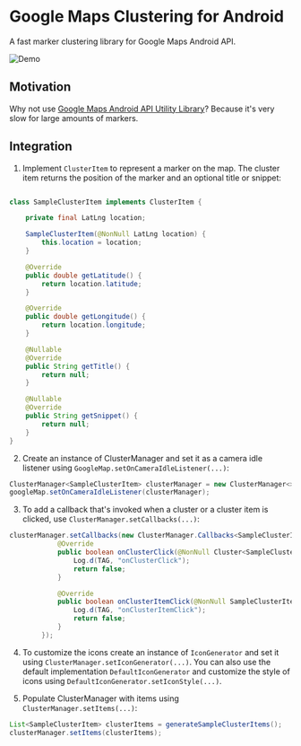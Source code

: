 # Google Maps Clustering for Android

A fast marker clustering library for Google Maps Android API.

![Demo](art/demo.gif)

## Motivation
Why not use [Google Maps Android API Utility Library](https://github.com/googlemaps/android-maps-utils)? Because it's very slow for large amounts of markers.

## Integration
1. Implement `ClusterItem` to represent a marker on the map. The cluster item returns the position of the marker and an optional title or snippet:

```java

class SampleClusterItem implements ClusterItem {

    private final LatLng location;

    SampleClusterItem(@NonNull LatLng location) {
        this.location = location;
    }

    @Override
    public double getLatitude() {
        return location.latitude;
    }

    @Override
    public double getLongitude() {
        return location.longitude;
    }

    @Nullable
    @Override
    public String getTitle() {
        return null;
    }

    @Nullable
    @Override
    public String getSnippet() {
        return null;
    }
}
```

2. Create an instance of ClusterManager and set it as a camera idle listener using `GoogleMap.setOnCameraIdleListener(...)`:

```java
ClusterManager<SampleClusterItem> clusterManager = new ClusterManager<>(context, googleMap);
googleMap.setOnCameraIdleListener(clusterManager);
```

3. To add a callback that's invoked when a cluster or a cluster item is clicked, use `ClusterManager.setCallbacks(...)`:

```java
clusterManager.setCallbacks(new ClusterManager.Callbacks<SampleClusterItem>() {
            @Override
            public boolean onClusterClick(@NonNull Cluster<SampleClusterItem> cluster) {
                Log.d(TAG, "onClusterClick");
                return false;
            }

            @Override
            public boolean onClusterItemClick(@NonNull SampleClusterItem clusterItem) {
                Log.d(TAG, "onClusterItemClick");
                return false;
            }
        });
```

4. To customize the icons create an instance of `IconGenerator` and set it using `ClusterManager.setIconGenerator(...)`. You can also use the default implementation `DefaultIconGenerator` and customize the style of icons using `DefaultIconGenerator.setIconStyle(...)`.

5. Populate ClusterManager with items using `ClusterManager.setItems(...)`:

```java
List<SampleClusterItem> clusterItems = generateSampleClusterItems();
clusterManager.setItems(clusterItems);
```
